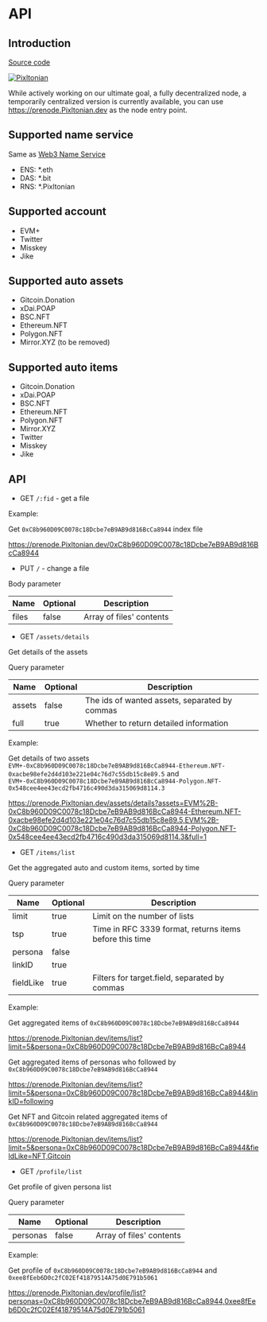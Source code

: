 # API

## Introduction

[Source code](https://github.com/NaturalSelectionLabs/Pixltonian-Pre-Node)

[![Pixltonian](https://badge.Pixltonian.workers.dev/?version=v0.3.1)](https://github.com/NaturalSelectionLabs/Pixltonian/blob/main/versions/v0.3.1.md)

While actively working on our ultimate goal, a fully decentralized node, a temporarily centralized version is currently available, you can use <https://prenode.Pixltonian.dev> as the node entry point.

## Supported name service

Same as [Web3 Name Service](https://github.com/NaturalSelectionLabs/Web3-Name-Service)

- ENS: *.eth
- DAS: *.bit
- RNS: *.Pixltonian

## Supported account

- EVM+
- Twitter
- Misskey
- Jike

## Supported auto assets

- Gitcoin.Donation
- xDai.POAP
- BSC.NFT
- Ethereum.NFT
- Polygon.NFT
- Mirror.XYZ (to be removed)

## Supported auto items

- Gitcoin.Donation
- xDai.POAP
- BSC.NFT
- Ethereum.NFT
- Polygon.NFT
- Mirror.XYZ
- Twitter
- Misskey
- Jike

## API

-   GET `/:fid` - get a file

Example:

Get `0xC8b960D09C0078c18Dcbe7eB9AB9d816BcCa8944` index file

<https://prenode.Pixltonian.dev/0xC8b960D09C0078c18Dcbe7eB9AB9d816BcCa8944>

-   PUT `/` - change a file

Body parameter

| Name     | Optional | Description              |
| -------- | -------- | ------------------------ |
| files    | false    | Array of files' contents |

-   GET `/assets/details`

Get details of the assets

Query parameter

| Name     | Optional | Description              |
| -------- | -------- | ------------------------ |
| assets   | false    | The ids of wanted assets, separated by commas |
| full     | true    | Whether to return detailed information |

Example:

Get details of two assets `EVM+-0xC8b960D09C0078c18Dcbe7eB9AB9d816BcCa8944-Ethereum.NFT-0xacbe98efe2d4d103e221e04c76d7c55db15c8e89.5` and `EVM+-0xC8b960D09C0078c18Dcbe7eB9AB9d816BcCa8944-Polygon.NFT-0x548cee4ee43ecd2fb4716c490d3da315069d8114.3`

<https://prenode.Pixltonian.dev/assets/details?assets=EVM%2B-0xC8b960D09C0078c18Dcbe7eB9AB9d816BcCa8944-Ethereum.NFT-0xacbe98efe2d4d103e221e04c76d7c55db15c8e89.5,EVM%2B-0xC8b960D09C0078c18Dcbe7eB9AB9d816BcCa8944-Polygon.NFT-0x548cee4ee43ecd2fb4716c490d3da315069d8114.3&full=1>

-   GET `/items/list`

Get the aggregated auto and custom items, sorted by time

Query parameter

| Name     | Optional | Description              |
| -------- | -------- | ------------------------ |
| limit   | true    | Limit on the number of lists |
| tsp     | true    | Time in RFC 3339 format, returns items before this time |
| persona     | false    |  |
| linkID     | true    |  |
| fieldLike     | true    | Filters for target.field, separated by commas |

Example:

Get aggregated items of `0xC8b960D09C0078c18Dcbe7eB9AB9d816BcCa8944`

<https://prenode.Pixltonian.dev/items/list?limit=5&persona=0xC8b960D09C0078c18Dcbe7eB9AB9d816BcCa8944>

Get aggregated items of personas who followed by `0xC8b960D09C0078c18Dcbe7eB9AB9d816BcCa8944`

<https://prenode.Pixltonian.dev/items/list?limit=5&persona=0xC8b960D09C0078c18Dcbe7eB9AB9d816BcCa8944&linkID=following>

Get NFT and Gitcoin related aggregated items of `0xC8b960D09C0078c18Dcbe7eB9AB9d816BcCa8944`

<https://prenode.Pixltonian.dev/items/list?limit=5&persona=0xC8b960D09C0078c18Dcbe7eB9AB9d816BcCa8944&fieldLike=NFT,Gitcoin>

-   GET `/profile/list`

Get profile of given persona list

Query parameter

| Name     | Optional | Description              |
| -------- | -------- | ------------------------ |
| personas    | false | Array of files' contents |

Example:

Get profile of `0xC8b960D09C0078c18Dcbe7eB9AB9d816BcCa8944` and `0xee8fEeb6D0c2fC02Ef41879514A75d0E791b5061`

<https://prenode.Pixltonian.dev/profile/list?personas=0xC8b960D09C0078c18Dcbe7eB9AB9d816BcCa8944,0xee8fEeb6D0c2fC02Ef41879514A75d0E791b5061>
